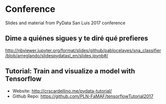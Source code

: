 # Conference

Slides and material from PyData San Luis 2017 conference

## Dime a quiénes sigues y te diré qué prefieres
http://nbviewer.jupyter.org/format/slides/github/pablocelayes/sna_classifier/blob/arreglando/slidespydatasl_en/slides.ipynb#/

## Tutorial: Train and visualize a model with Tensorflow

- Website: http://crscardellino.me/pydata-tutorial/
- Github Repo: https://github.com/PLN-FaMAF/tensorflowTutorial2017